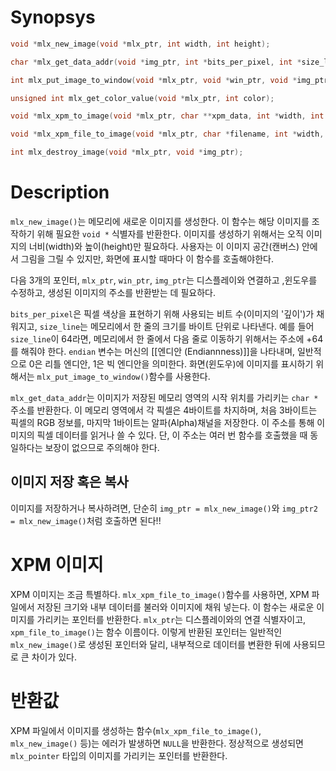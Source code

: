 
# Synopsys

```c
void *mlx_new_image(void *mlx_ptr, int width, int height);

char *mlx_get_data_addr(void *img_ptr, int *bits_per_pixel, int *size_line, int *endian);

int mlx_put_image_to_window(void *mlx_ptr, void *win_ptr, void *img_ptr, int x, int y);

unsigned int mlx_get_color_value(void *mlx_ptr, int color);

void *mlx_xpm_to_image(void *mlx_ptr, char **xpm_data, int *width, int *height);

void *mlx_xpm_file_to_image(void *mlx_ptr, char *filename, int *width, int *height);

int mlx_destroy_image(void *mlx_ptr, void *img_ptr);
```



# Description
`mlx_new_image()`는 메모리에 새로운 이미지를 생성한다. 이 함수는 해당 이미지를 조작하기 위해 필요한 `void *` 식별자를 반환한다. 이미지를 생성하기 위해서는 오직 이미지의 너비(width)와 높이(height)만 필요하다. 사용자는 이 이미지 공간(캔버스) 안에서 그림을 그릴 수 있지만, 화면에 표시할 때마다 이 함수를 호출해야한다.

다음 3개의 포인터, `mlx_ptr`, `win_ptr`, `img_ptr`는 디스플레이와 연결하고 ,윈도우를 수정하고, 생성된 이미지의 주소를 반환받는 데 필요하다.

`bits_per_pixel`은 픽셀 색상을 표현하기 위해 사용되는 비트 수(이미지의 '깊이')가 채워지고, `size_line`는 메모리에서 한 줄의 크기를 바이트 단위로 나타낸다. 예를 들어 `size_line`이 64라면, 메모리에서 한 줄에서 다음 줄로 이동하기 위해서는 주소에 +64를 해줘야 한다. `endian` 변수는 머신의 [[엔디안 (Endiannness)]]을 나타내며, 일반적으로 0은 리틀 엔디안, 1은 빅 엔디안을 의미한다.
화면(윈도우)에 이미지를 표시하기 위해서는 `mlx_put_image_to_window()`함수를 사용한다.

`mlx_get_data_addr`는 이미지가 저장된 메모리 영역의 시작 위치를 가리키는 `char *`주소를 반환한다. 이 메모리 영역에서 각 픽셀은 4바이트를 차지하며, 처음 3바이트는 픽셀의 RGB 정보를, 마지막 1바이트는 알파(Alpha)채널을 저장한다. 이 주소를 통해 이미지의 픽셀 데이터를 읽거나 쓸 수 있다. 단, 이 주소는 여러 번 함수를 호출했을 때 동일하다는 보장이 없으므로 주의해야 한다.

## 이미지 저장 혹은 복사
이미지를 저장하거나 복사하려면, 단순히 `img_ptr = mlx_new_image()`와 `img_ptr2 = mlx_new_image()`처럼 호출하면 된다!!

# XPM 이미지
XPM 이미지는 조금 특별하다. `mlx_xpm_file_to_image()`함수를 사용하면, XPM 파일에서 저장된 크기와 내부 데이터를 불러와 이미지에 채워 넣는다. 이 함수는 새로운 이미지를 가리키는 포인터를 반환한다. `mlx_ptr`는 디스플레이와의 연결 식별자이고, `xpm_file_to_image()`는 함수 이름이다. 이렇게 반환된 포인터는 일반적인 `mlx_new_image()`로 생성된 포인터와 달리, 내부적으로 데이터를 변환한 뒤에 사용되므로 큰 차이가 있다.

# 반환값
XPM 파일에서 이미지를 생성하는 함수(`mlx_xpm_file_to_image()`, `mlx_new_image()` 등)는 에러가 발생하면 `NULL`을 반환한다. 정상적으로 생성되면 `mlx_pointer` 타입의 이미지를 가리키는 포인터를 반환한다.